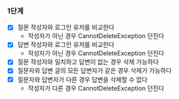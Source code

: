 ### 1단계

- [x] 질문 작성자와 로그인 유저를 비교한다
    - 작성자가 아닌 경우 CannotDeleteException 던진다
- [x] 답변 작성자와 로그인 유저를 비교한다
    - 작성자가 아닌 경우 CannotDeleteException 던진다
- [x] 질문 작성자와 일치하고 답변이 없는 경우 삭제 가능하다
- [x] 질문자와 답변 글의 모든 답변자가 같은 경우 삭제가 가능하다
- [x] 질문자와 답변자가 다른 경우 답변을 삭제할 수 없다
    - 작성자가 다른 경우 CannotDeleteException 던진다 
